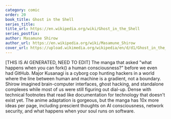 ```yaml
---
category: comic
order: 20
book_title: Ghost in the Shell
series_title:
title_url: https://en.wikipedia.org/wiki/Ghost_in_the_Shell
series_postfix:
author: Masamune Shirow
author_url: https://en.wikipedia.org/wiki/Masamune_Shirow
cover_url: https://upload.wikimedia.org/wikipedia/en/d/d1/Ghost_in_the_Shell.jpg
---
```

[THIS IS AI GENERATED, NEED TO EDIT] The manga that asked "what happens when you can fork() a human consciousness?" before we even had GitHub. Major Kusanagi is a cyborg cop hunting hackers in a world where the line between human and machine is a gradient, not a boundary. Shirow imagined brain-computer interfaces, ghost hacking, and standalone complexes while most of us were still figuring out dial-up. Dense with technical footnotes that read like documentation for technology that doesn't exist yet. The anime adaptation is gorgeous, but the manga has 10x more ideas per page, including prescient thoughts on AI consciousness, network security, and what happens when your soul runs on software.
